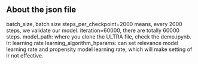 ## About the json file
batch_size, batch size
steps_per_checkpoint=2000 means, every 2000 steps, we validate our model.
iteration=60000, there are totally 60000 steps.
model_path: where you clone the ULTRA file, check the demo.ipynb.
lr: learning rate
learning_algorithm_hparams: can  set relevance model learning rate and propensity model learning rate, which will make setting of lr not effective.
